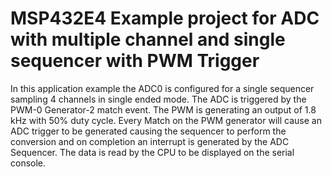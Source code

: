 # MSP432E4 Example project for ADC with multiple channel and single sequencer with PWM Trigger

In this application example the ADC0 is configured for a single sequencer sampling 4 channels
 in single ended mode. The ADC is triggered by the PWM-0 Generator-2 match event. The PWM is
 generating an output of 1.8 kHz with 50% duty cycle. Every Match on the PWM generator will 
 cause an ADC trigger to be generated causing the sequencer to perform the conversion and on
 completion an interrupt is generated by the ADC Sequencer. The data is read by the CPU to be
 displayed on the serial console.